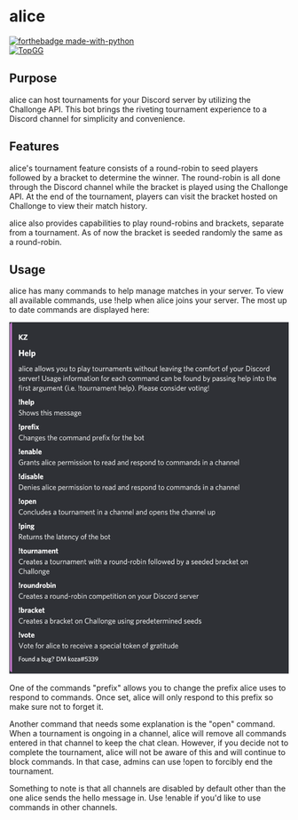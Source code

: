 # alice
[![forthebadge made-with-python](http://ForTheBadge.com/images/badges/made-with-python.svg)](https://www.python.org/)
<br>
[![TopGG](https://img.shields.io/badge/Invite-alice-2c2f33?logo=discord&logoColor=white&labelColor=7289d9&style=for-the-badge)](https://top.gg/bot/723813871881551932)

## Purpose
alice can host tournaments for your Discord server by utilizing the Challonge API. This bot brings the riveting tournament experience to a Discord channel for simplicity and convenience.

## Features
alice's tournament feature consists of a round-robin to seed players followed by a bracket to determine the winner. The round-robin is all done through the Discord channel while the bracket is played using the Challonge API. At the end of the tournament, players can visit the bracket hosted on Challonge to view their match history.

alice also provides capabilities to play round-robins and brackets, separate from a tournament. As of now the bracket is seeded randomly the same as a round-robin.

## Usage
alice has many commands to help manage matches in your server. To view all available commands, use !help when alice joins your server. The most up to date commands are displayed here:

<img src=https://github.com/kozzza/alice-bot/blob/master/static/project-examples/example-1.png width="700">

One of the commands "prefix" allows you to change the prefix alice uses to respond to commands. Once set, alice will only respond to this prefix so make sure not to forget it.

Another command that needs some explanation is the "open" command. When a tournament is ongoing in a channel, alice will remove all commands entered in that channel to keep the chat clean. However, if you decide not to complete the tournament, alice will not be aware of this and will continue to block commands. In that case, admins can use !open to forcibly end the tournament.

Something to note is that all channels are disabled by default other than the one alice sends the hello message in. Use !enable if you'd like to use commands in other channels.
